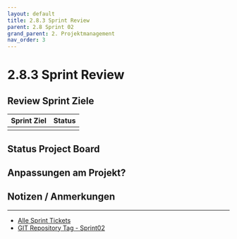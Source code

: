 ```yaml
---
layout: default
title: 2.8.3 Sprint Review
parent: 2.8 Sprint 02
grand_parent: 2. Projektmanagement
nav_order: 3
---
```


# 2.8.3 Sprint Review

## Review Sprint Ziele

| **Sprint Ziel** | **Status** |
| --------------- | ---------- |
|                 |            |

## Status Project Board

## Anpassungen am Projekt?

## Notizen / Anmerkungen

---

- [Alle Sprint Tickets](https://github.com/orgs/Cloud-native-engineering/projects/3/views/1?filterQuery=sprint%3A%22Sprint+2%22)
- [GIT Repository Tag - Sprint02](https://github.com/Cloud-native-engineering/sem01_aws/releases/tag/sprint-02)
